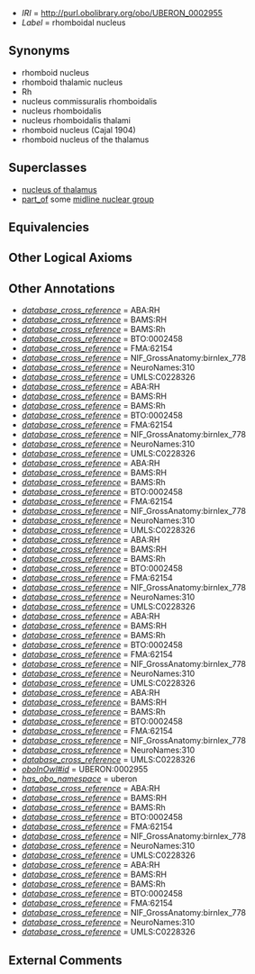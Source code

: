  * *IRI* = http://purl.obolibrary.org/obo/UBERON_0002955
 * *Label* = rhomboidal nucleus

## Synonyms

 * rhomboid nucleus
 * rhomboid thalamic nucleus
 * Rh
 * nucleus commissuralis rhomboidalis
 * nucleus rhomboidalis
 * nucleus rhomboidalis thalami
 * rhomboid nucleus (Cajal 1904)
 * rhomboid nucleus of the thalamus

## Superclasses

 * [nucleus of thalamus](../../UBERON/92/UBERON_0007692.md)
 * [part_of](../../BFO/50/BFO_0000050.md) some [midline nuclear group](../../UBERON/05/UBERON_0002705.md)

## Equivalencies


## Other Logical Axioms


## Other Annotations

 * *[database_cross_reference](../../ef/oboInOwl#hasDbXref.md)* = ABA:RH
 * *[database_cross_reference](../../ef/oboInOwl#hasDbXref.md)* = BAMS:RH
 * *[database_cross_reference](../../ef/oboInOwl#hasDbXref.md)* = BAMS:Rh
 * *[database_cross_reference](../../ef/oboInOwl#hasDbXref.md)* = BTO:0002458
 * *[database_cross_reference](../../ef/oboInOwl#hasDbXref.md)* = FMA:62154
 * *[database_cross_reference](../../ef/oboInOwl#hasDbXref.md)* = NIF_GrossAnatomy:birnlex_778
 * *[database_cross_reference](../../ef/oboInOwl#hasDbXref.md)* = NeuroNames:310
 * *[database_cross_reference](../../ef/oboInOwl#hasDbXref.md)* = UMLS:C0228326
 * *[database_cross_reference](../../ef/oboInOwl#hasDbXref.md)* = ABA:RH
 * *[database_cross_reference](../../ef/oboInOwl#hasDbXref.md)* = BAMS:RH
 * *[database_cross_reference](../../ef/oboInOwl#hasDbXref.md)* = BAMS:Rh
 * *[database_cross_reference](../../ef/oboInOwl#hasDbXref.md)* = BTO:0002458
 * *[database_cross_reference](../../ef/oboInOwl#hasDbXref.md)* = FMA:62154
 * *[database_cross_reference](../../ef/oboInOwl#hasDbXref.md)* = NIF_GrossAnatomy:birnlex_778
 * *[database_cross_reference](../../ef/oboInOwl#hasDbXref.md)* = NeuroNames:310
 * *[database_cross_reference](../../ef/oboInOwl#hasDbXref.md)* = UMLS:C0228326
 * *[database_cross_reference](../../ef/oboInOwl#hasDbXref.md)* = ABA:RH
 * *[database_cross_reference](../../ef/oboInOwl#hasDbXref.md)* = BAMS:RH
 * *[database_cross_reference](../../ef/oboInOwl#hasDbXref.md)* = BAMS:Rh
 * *[database_cross_reference](../../ef/oboInOwl#hasDbXref.md)* = BTO:0002458
 * *[database_cross_reference](../../ef/oboInOwl#hasDbXref.md)* = FMA:62154
 * *[database_cross_reference](../../ef/oboInOwl#hasDbXref.md)* = NIF_GrossAnatomy:birnlex_778
 * *[database_cross_reference](../../ef/oboInOwl#hasDbXref.md)* = NeuroNames:310
 * *[database_cross_reference](../../ef/oboInOwl#hasDbXref.md)* = UMLS:C0228326
 * *[database_cross_reference](../../ef/oboInOwl#hasDbXref.md)* = ABA:RH
 * *[database_cross_reference](../../ef/oboInOwl#hasDbXref.md)* = BAMS:RH
 * *[database_cross_reference](../../ef/oboInOwl#hasDbXref.md)* = BAMS:Rh
 * *[database_cross_reference](../../ef/oboInOwl#hasDbXref.md)* = BTO:0002458
 * *[database_cross_reference](../../ef/oboInOwl#hasDbXref.md)* = FMA:62154
 * *[database_cross_reference](../../ef/oboInOwl#hasDbXref.md)* = NIF_GrossAnatomy:birnlex_778
 * *[database_cross_reference](../../ef/oboInOwl#hasDbXref.md)* = NeuroNames:310
 * *[database_cross_reference](../../ef/oboInOwl#hasDbXref.md)* = UMLS:C0228326
 * *[database_cross_reference](../../ef/oboInOwl#hasDbXref.md)* = ABA:RH
 * *[database_cross_reference](../../ef/oboInOwl#hasDbXref.md)* = BAMS:RH
 * *[database_cross_reference](../../ef/oboInOwl#hasDbXref.md)* = BAMS:Rh
 * *[database_cross_reference](../../ef/oboInOwl#hasDbXref.md)* = BTO:0002458
 * *[database_cross_reference](../../ef/oboInOwl#hasDbXref.md)* = FMA:62154
 * *[database_cross_reference](../../ef/oboInOwl#hasDbXref.md)* = NIF_GrossAnatomy:birnlex_778
 * *[database_cross_reference](../../ef/oboInOwl#hasDbXref.md)* = NeuroNames:310
 * *[database_cross_reference](../../ef/oboInOwl#hasDbXref.md)* = UMLS:C0228326
 * *[database_cross_reference](../../ef/oboInOwl#hasDbXref.md)* = ABA:RH
 * *[database_cross_reference](../../ef/oboInOwl#hasDbXref.md)* = BAMS:RH
 * *[database_cross_reference](../../ef/oboInOwl#hasDbXref.md)* = BAMS:Rh
 * *[database_cross_reference](../../ef/oboInOwl#hasDbXref.md)* = BTO:0002458
 * *[database_cross_reference](../../ef/oboInOwl#hasDbXref.md)* = FMA:62154
 * *[database_cross_reference](../../ef/oboInOwl#hasDbXref.md)* = NIF_GrossAnatomy:birnlex_778
 * *[database_cross_reference](../../ef/oboInOwl#hasDbXref.md)* = NeuroNames:310
 * *[database_cross_reference](../../ef/oboInOwl#hasDbXref.md)* = UMLS:C0228326
 * *[oboInOwl#id](../../id/oboInOwl#id.md)* = UBERON:0002955
 * *[has_obo_namespace](../../ce/oboInOwl#hasOBONamespace.md)* = uberon
 * *[database_cross_reference](../../ef/oboInOwl#hasDbXref.md)* = ABA:RH
 * *[database_cross_reference](../../ef/oboInOwl#hasDbXref.md)* = BAMS:RH
 * *[database_cross_reference](../../ef/oboInOwl#hasDbXref.md)* = BAMS:Rh
 * *[database_cross_reference](../../ef/oboInOwl#hasDbXref.md)* = BTO:0002458
 * *[database_cross_reference](../../ef/oboInOwl#hasDbXref.md)* = FMA:62154
 * *[database_cross_reference](../../ef/oboInOwl#hasDbXref.md)* = NIF_GrossAnatomy:birnlex_778
 * *[database_cross_reference](../../ef/oboInOwl#hasDbXref.md)* = NeuroNames:310
 * *[database_cross_reference](../../ef/oboInOwl#hasDbXref.md)* = UMLS:C0228326
 * *[database_cross_reference](../../ef/oboInOwl#hasDbXref.md)* = ABA:RH
 * *[database_cross_reference](../../ef/oboInOwl#hasDbXref.md)* = BAMS:RH
 * *[database_cross_reference](../../ef/oboInOwl#hasDbXref.md)* = BAMS:Rh
 * *[database_cross_reference](../../ef/oboInOwl#hasDbXref.md)* = BTO:0002458
 * *[database_cross_reference](../../ef/oboInOwl#hasDbXref.md)* = FMA:62154
 * *[database_cross_reference](../../ef/oboInOwl#hasDbXref.md)* = NIF_GrossAnatomy:birnlex_778
 * *[database_cross_reference](../../ef/oboInOwl#hasDbXref.md)* = NeuroNames:310
 * *[database_cross_reference](../../ef/oboInOwl#hasDbXref.md)* = UMLS:C0228326

## External Comments

